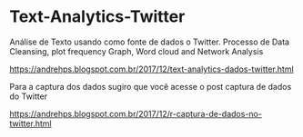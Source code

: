 # Text-Analytics-Twitter
Análise de Texto usando como fonte de dados o Twitter. Processo de Data Cleansing, plot frequency Graph, Word cloud and Network Analysis


https://andrehps.blogspot.com.br/2017/12/text-analytics-dados-twitter.html

Para a captura dos dados sugiro que você acesse o post captura de dados do Twitter

https://andrehps.blogspot.com.br/2017/12/r-captura-de-dados-no-twitter.html
